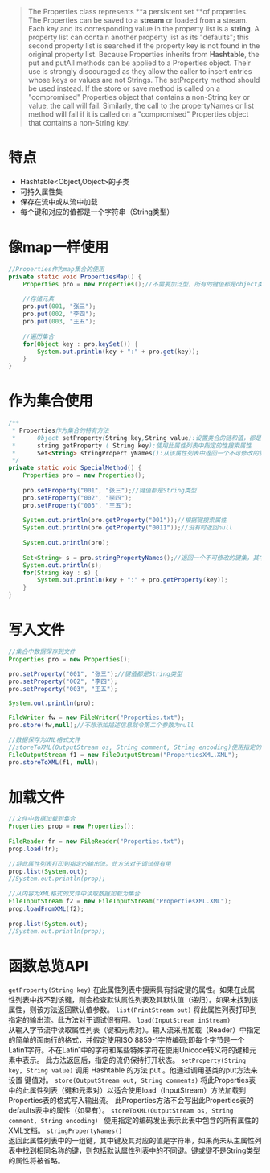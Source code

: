 > The Properties class represents **a persistent set **of properties. The Properties can be saved to a **stream** or loaded from a stream. Each key and its corresponding value in the property list is a **string**.
> A property list can contain another property list as its "defaults"; this second property list is searched if the property key is not found in the original property list.
> Because Properties inherits from **Hashtable**, the put and putAll methods can be applied to a Properties object. Their use is strongly discouraged as they allow the caller to insert entries whose keys or values are not Strings. The setProperty method should be used instead. If the store or save method is called on a "compromised" Properties object that contains a non-String key or value, the call will fail. Similarly, the call to the propertyNames or list method will fail if it is called on a "compromised" Properties object that contains a non-String key.

# 特点

- Hashtable<Object,Object>的子类
- 可持久属性集
- 保存在流中或从流中加载
- 每个键和对应的值都是一个字符串（String类型）

# 像map一样使用
```java
//Properties作为map集合的使用
private static void PropertiesMap() {
	Properties pro = new Properties();//不需要加泛型，所有的键值都是object类型
	
	//存储元素
	pro.put(001, "张三");
	pro.put(002, "李四");
	pro.put(003, "王五");
	
	//遍历集合
	for(Object key : pro.keySet()) {
		System.out.println(key + ":" + pro.get(key));
	}
}
```

# 作为集合使用
```java
/**
 * Properties作为集合的特有方法
 * 		0bject setProperty(String key,String value):设置类合的链和值，都是String类型，底层调用Hashtable方法put
 * 		string getProperty ( String key):使用此属性列表中指定的性搜索属性
 * 		Set<String> stringPropert yNames():从该属性列表中返回一个不可修改的键集，其中键及其对应的值是字符串
 */
private static void SpecialMethod() {
	Properties pro = new Properties();
	
	pro.setProperty("001", "张三");//键值都是String类型
	pro.setProperty("002", "李四");
	pro.setProperty("003", "王五");
		
	System.out.println(pro.getProperty("001"));//根据键搜索属性
	System.out.println(pro.getProperty("0011"));//没有时返回null
	
	System.out.println(pro);
	
	Set<String> s = pro.stringPropertyNames();//返回一个不可修改的键集，其中键及其对应的值是字符串
	System.out.println(s);
	for(String key : s) {
		System.out.println(key + ":" + pro.getProperty(key));
	}
}
```

# 写入文件
```java
//集合中数据保存到文件
Properties pro = new Properties();

pro.setProperty("001", "张三");//键值都是String类型
pro.setProperty("002", "李四");
pro.setProperty("003", "王五");

System.out.println(pro);

FileWriter fw = new FileWriter("Properties.txt");
pro.store(fw,null);//不想添加描述信息就令第二个参数为null

//数据保存为XML格式文件
//storeToXML(OutputStream os, String comment, String encoding)使用指定的编码方式表示此表中包含的所有属性的XML文档
FileOutputStream f1 = new FileOutputStream("PropertiesXML.XML");
pro.storeToXML(f1, null);
```

# 加载文件
```java
//文件中数据加载到集合
Properties prop = new Properties();
	
FileReader fr = new FileReader("Properties.txt");
prop.load(fr);
	
//将此属性列表打印到指定的输出流。此方法对于调试很有用
prop.list(System.out);
//System.out.println(prop);
 
//从内容为XML格式的文件中读取数据加载为集合
FileInputStream f2 = new FileInputStream("PropertiesXML.XML");
prop.loadFromXML(f2);
 
prop.list(System.out);
//System.out.println(prop);
```

# 函数总览API
`getProperty(String key)`
在此属性列表中搜索具有指定键的属性。如果在此属性列表中找不到该键，则会检查默认属性列表及其默认值（递归）。如果未找到该属性，则该方法返回默认值参数。
`list(PrintStream out)`
将此属性列表打印到指定的输出流。此方法对于调试很有用。
`load(InputStream inStream)`  
从输入字节流中读取属性列表（键和元素对）。输入流采用加载（Reader）中指定的简单的面向行的格式，并假定使用ISO 8859-1字符编码;即每个字节是一个Latin1字符。不在Latin1中的字符和某些特殊字符在使用Unicode转义符的键和元素中表示。 此方法返回后，指定的流仍保持打开状态。
`setProperty(String key, String value)` 
调用 Hashtable 的方法 put 。他通过调用基类的put方法来设置 键值对。
`store(OutputStream out, String comments)` 
将此Properties表中的此属性列表（键和元素对）以适合使用load（InputStream）方法加载到Properties表的格式写入输出流。 此Properties方法不会写出此Properties表的defaults表中的属性（如果有）。
`storeToXML(OutputStream os, String comment, String encoding) `
使用指定的编码发出表示此表中包含的所有属性的XML文档。
`stringPropertyNames()`  
返回此属性列表中的一组键，其中键及其对应的值是字符串，如果尚未从主属性列表中找到相同名称的键，则包括默认属性列表中的不同键。键或键不是String类型的属性将被省略。
